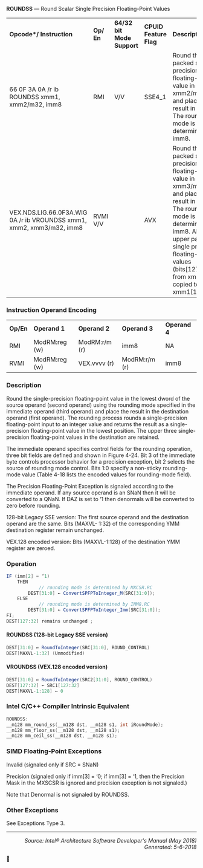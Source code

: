 <b>ROUNDSS</b> —  Round Scalar Single Precision Floating-Point Values
<table>
	<tr>
		<td><b>Opcode*/ Instruction</b></td>
		<td><b>Op/ En</b></td>
		<td><b>64/32 bit Mode Support</b></td>
		<td><b>CPUID Feature Flag</b></td>
		<td><b>Description</b></td>
	</tr>
	<tr>
		<td>66 0F 3A 0A /r ib ROUNDSS xmm1, xmm2/m32, imm8</td>
		<td>RMI</td>
		<td>V/V</td>
		<td>SSE4_1</td>
		<td>Round the low packed single precision floating-point value in xmm2/m32 and place the result in xmm1.  The rounding mode is determined by imm8.</td>
	</tr>
	<tr>
		<td>VEX.NDS.LIG.66.0F3A.WIG 0A /r ib VROUNDSS xmm1, xmm2, xmm3/m32, imm8</td>
		<td>RVMI V/V</td>
		<td></td>
		<td>AVX</td>
		<td>Round the low packed single precision floating-point value in xmm3/m32 and place the result in xmm1. The rounding mode is determined by imm8. Also, upper packed single precision floating-point values (bits[127:32]) from xmm2 are copied to xmm1[127:32].</td>
	</tr>
</table>


### Instruction Operand Encoding
<table>
	<tr>
		<td><b>Op/En</b></td>
		<td><b>Operand 1</b></td>
		<td><b>Operand 2</b></td>
		<td><b>Operand 3</b></td>
		<td><b>Operand 4</b></td>
	</tr>
	<tr>
		<td>RMI</td>
		<td>ModRM:reg (w)</td>
		<td>ModRM:r/m (r)</td>
		<td>imm8</td>
		<td>NA</td>
	</tr>
	<tr>
		<td>RVMI</td>
		<td>ModRM:reg (w)</td>
		<td>VEX.vvvv (r)</td>
		<td>ModRM:r/m (r)</td>
		<td>imm8</td>
	</tr>
</table>


### Description
Round the single-precision floating-point value in the lowest dword of the source operand (second operand) using
the rounding mode specified in the immediate operand (third operand) and place the result in the destination
operand (first operand). The rounding process rounds a single-precision floating-point input to an integer value and
returns the result as a single-precision floating-point value in the lowest position. The upper three single-precision
floating-point values in the destination are retained.

The immediate operand specifies control fields for the rounding operation, three bit fields are defined and shown in
Figure 4-24. Bit 3 of the immediate byte controls processor behavior for a precision exception, bit 2 selects the
source of rounding mode control. Bits 1:0 specify a non-sticky rounding-mode value (Table 4-18 lists the encoded
values for rounding-mode field).

The Precision Floating-Point Exception is signaled according to the immediate operand. If any source operand is an
SNaN then it will be converted to a QNaN. If DAZ is set to ‘1 then denormals will be converted to zero before
rounding.

128-bit Legacy SSE version: The first source operand and the destination operand are the same. Bits (MAXVL-
1:32) of the corresponding YMM destination register remain unchanged.

VEX.128 encoded version: Bits (MAXVL-1:128) of the destination YMM register are zeroed.

### Operation

```java
IF (imm[2] = ‘1) 
    THEN 
            // rounding mode is determined by MXCSR.RC 
        DEST[31:0] ← ConvertSPFPToInteger_M(SRC[31:0]);
    ELSE
            // rounding mode is determined by IMM8.RC
        DEST[31:0] ← ConvertSPFPToInteger_Imm(SRC[31:0]);
FI;
DEST[127:32] remains unchanged ;
```
#### ROUNDSS (128-bit Legacy SSE version)
```java
DEST[31:0] ← RoundToInteger(SRC[31:0], ROUND_CONTROL)
DEST[MAXVL-1:32] (Unmodified)
```
#### VROUNDSS (VEX.128 encoded version)
```java
DEST[31:0] ← RoundToInteger(SRC2[31:0], ROUND_CONTROL)
DEST[127:32] ← SRC1[127:32]
DEST[MAXVL-1:128] ← 0
```
### Intel C/C++ Compiler Intrinsic Equivalent
```c
ROUNDSS:
__m128 mm_round_ss(__m128 dst, __m128 s1, int iRoundMode);
__m128 mm_floor_ss(__m128 dst, __m128 s1);
__m128 mm_ceil_ss(__m128 dst, __m128 s1);
```
### SIMD Floating-Point Exceptions
Invalid (signaled only if SRC = SNaN)

Precision (signaled only if imm[3] = ‘0; if imm[3] = ‘1, then the Precision Mask in the MXSCSR is ignored and precision
 exception is not signaled.)

Note that Denormal is not signaled by ROUNDSS.

### Other Exceptions

See Exceptions Type 3.

 --- 
<p align="right"><i>Source: Intel® Architecture Software Developer's Manual (May 2018)<br>Generated: 5-6-2018</i></p>
